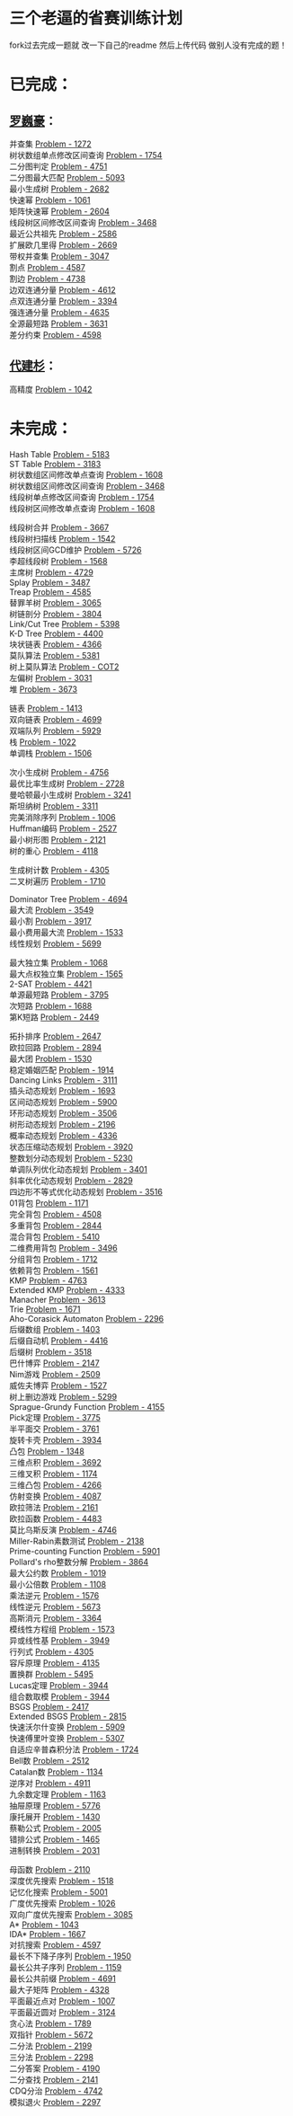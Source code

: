 # 三个老逼的省赛训练计划 

fork过去完成一题就 改一下自己的readme 然后上传代码 做别人没有完成的题！  

# 已完成：
## <a href="https://github.com/DeftHaHa/2018_acm_train_plan-1" class=" wrap external" target="_blank">罗巍豪<i class="icon-external"></i></a>：
并查集 <a href="//link.zhihu.com/?target=http%3A/acm.hdu.edu.cn/showproblem.php%3Fpid%3D1272" class=" wrap external" 
target="_blank">Problem - 1272<i class="icon-external"></i></a><br>
树状数组单点修改区间查询 <a href="//link.zhihu.com/?target=http%3A/acm.hdu.edu.cn/showproblem.php%3Fpid%3D1754" class=" wrap external" target="_blank">Problem - 1754<i class="icon-external"></i></a><br>
二分图判定 <a href="//link.zhihu.com/?target=http%3A/acm.hdu.edu.cn/showproblem.php%3Fpid%3D4751" class=" wrap external" target="_blank">Problem - 4751<i class="icon-external"></i></a><br>
二分图最大匹配 <a href="//link.zhihu.com/?target=http%3A/acm.hdu.edu.cn/showproblem.php%3Fpid%3D5093" class=" wrap external" target="_blank">Problem - 5093<i class="icon-external"></i></a><br>
最小生成树 <a href="//link.zhihu.com/?target=http%3A/acm.hdu.edu.cn/showproblem.php%3Fpid%3D2682" class=" wrap external" target="_blank">Problem - 2682<i class="icon-external"></i></a><br>
快速幂 <a href="//link.zhihu.com/?target=http%3A/acm.hdu.edu.cn/showproblem.php%3Fpid%3D1061" class=" wrap external" target="_blank">Problem - 1061<i class="icon-external"></i></a><br>
矩阵快速幂 <a href="//link.zhihu.com/?target=http%3A/acm.hdu.edu.cn/showproblem.php%3Fpid%3D2604" class=" wrap external" target="_blank">Problem - 2604<i class="icon-external"></i></a><br>
线段树区间修改区间查询 <a href="//link.zhihu.com/?target=http%3A/poj.org/problem%3Fid%3D3468" class=" wrap external" target="_blank">Problem - 3468<i class="icon-external"></i></a><br>
最近公共祖先 <a href="//link.zhihu.com/?target=http%3A/acm.hdu.edu.cn/showproblem.php%3Fpid%3D2586" class=" wrap external" target="_blank">Problem - 2586<i class="icon-external"></i></a><br>
扩展欧几里得 <a href="//link.zhihu.com/?target=http%3A/acm.hdu.edu.cn/showproblem.php%3Fpid%3D2669" class=" wrap external" target="_blank">Problem - 2669<i class="icon-external"></i></a><br>
带权并查集 <a href="//link.zhihu.com/?target=http%3A/acm.hdu.edu.cn/showproblem.php%3Fpid%3D3047" class=" wrap external" target="_blank">Problem - 3047<i class="icon-external"></i></a><br>
割点 <a href="//link.zhihu.com/?target=http%3A/acm.hdu.edu.cn/showproblem.php%3Fpid%3D4587" class=" wrap external" target="_blank">Problem - 4587<i class="icon-external"></i></a><br>
割边 <a href="//link.zhihu.com/?target=http%3A/acm.hdu.edu.cn/showproblem.php%3Fpid%3D4738" class=" wrap external" target="_blank">Problem - 4738<i class="icon-external"></i></a><br>
边双连通分量 <a href="//link.zhihu.com/?target=http%3A/acm.hdu.edu.cn/showproblem.php%3Fpid%3D4612" class=" wrap external" target="_blank">Problem - 4612<i class="icon-external"></i></a><br>
点双连通分量 <a href="//link.zhihu.com/?target=http%3A/acm.hdu.edu.cn/showproblem.php%3Fpid%3D3394" class=" wrap external" target="_blank">Problem - 3394<i class="icon-external"></i></a><br>
强连通分量 <a href="//link.zhihu.com/?target=http%3A/acm.hdu.edu.cn/showproblem.php%3Fpid%3D4635" class=" wrap external" target="_blank">Problem - 4635<i class="icon-external"></i></a><br>
全源最短路 <a href="//link.zhihu.com/?target=http%3A/acm.hdu.edu.cn/showproblem.php%3Fpid%3D3631" class=" wrap external" target="_blank">Problem - 3631<i class="icon-external"></i></a><br>
差分约束 <a href="//link.zhihu.com/?target=http%3A/acm.hdu.edu.cn/showproblem.php%3Fpid%3D4598" class=" wrap external" target="_blank">Problem - 4598<i class="icon-external"></i></a><br>
## <a href="https://github.com/wood3/2018_acm_train_plan" class=" wrap external" target="_blank">代建杉<i class="icon-external"></i></a>：
高精度 <a href="http://acm.hdu.edu.cn/showproblem.php?pid=1042" class=" wrap external" target="_blank">Problem - 1042<i class="icon-external"></i></a><br>

# 未完成：  

Hash Table <a href="//link.zhihu.com/?target=http%3A/acm.hdu.edu.cn/showproblem.php%3Fpid%3D5183" class=" wrap external" target="_blank">Problem - 5183<i class="icon-external"></i></a><br>
ST Table <a href="//link.zhihu.com/?target=http%3A/acm.hdu.edu.cn/showproblem.php%3Fpid%3D3183" class=" wrap external" target="_blank">Problem - 3183<i class="icon-external"></i></a><br>
树状数组区间修改单点查询 <a href="//link.zhihu.com/?target=http%3A/acm.fzu.edu.cn/problem.php%3Fpid%3D1608" class=" wrap external" target="_blank">Problem - 1608<i class="icon-external"></i></a><br>
树状数组区间修改区间查询 <a href="//link.zhihu.com/?target=http%3A/poj.org/problem%3Fid%3D3468" class=" wrap external" target="_blank">Problem - 3468<i class="icon-external"></i></a><br>
线段树单点修改区间查询 <a href="//link.zhihu.com/?target=http%3A/acm.hdu.edu.cn/showproblem.php%3Fpid%3D1754" class=" wrap external" target="_blank">Problem - 1754<i class="icon-external"></i></a><br>
线段树区间修改单点查询 <a href="//link.zhihu.com/?target=http%3A/acm.fzu.edu.cn/problem.php%3Fpid%3D1608" class=" wrap external" target="_blank">Problem - 1608<i class="icon-external"></i></a><br>

线段树合并 <a href="//link.zhihu.com/?target=http%3A/poj.org/problem%3Fid%3D3667" class=" wrap external" target="_blank">Problem - 3667<i class="icon-external"></i></a><br>
线段树扫描线 <a href="//link.zhihu.com/?target=http%3A/acm.hdu.edu.cn/showproblem.php%3Fpid%3D1542" class=" wrap external" target="_blank">Problem - 1542<i class="icon-external"></i></a><br>
线段树区间GCD维护 <a href="//link.zhihu.com/?target=http%3A/acm.hdu.edu.cn/showproblem.php%3Fpid%3D5726" class=" wrap external" target="_blank">Problem - 5726<i class="icon-external"></i></a><br>
李超线段树 <a href="//link.zhihu.com/?target=http%3A/www.lydsy.com/JudgeOnline/problem.php%3Fid%3D1568" class=" wrap external" target="_blank">Problem - 1568<i class="icon-external"></i></a><br>
主席树 <a href="//link.zhihu.com/?target=http%3A/acm.hdu.edu.cn/showproblem.php%3Fpid%3D4729" class=" wrap external" target="_blank">Problem - 4729<i class="icon-external"></i></a><br>
Splay <a href="//link.zhihu.com/?target=http%3A/acm.hdu.edu.cn/showproblem.php%3Fpid%3D3487" class=" wrap external" target="_blank">Problem - 3487<i class="icon-external"></i></a><br>
Treap <a href="//link.zhihu.com/?target=http%3A/acm.hdu.edu.cn/showproblem.php%3Fpid%3D4585" class=" wrap external" target="_blank">Problem - 4585<i class="icon-external"></i></a><br>
替罪羊树 <a href="//link.zhihu.com/?target=http%3A/www.lydsy.com/JudgeOnline/problem.php%3Fid%3D3065" class=" wrap external" target="_blank">Problem - 3065<i class="icon-external"></i></a><br>
树链剖分 <a href="//link.zhihu.com/?target=http%3A/acm.hdu.edu.cn/showproblem.php%3Fpid%3D3804" class=" wrap external" target="_blank">Problem - 3804<i class="icon-external"></i></a><br>
Link/Cut Tree <a href="//link.zhihu.com/?target=http%3A/acm.hdu.edu.cn/showproblem.php%3Fpid%3D5398" class=" wrap external" target="_blank">Problem - 5398<i class="icon-external"></i></a><br>
K-D Tree <a href="//link.zhihu.com/?target=http%3A/acm.hdu.edu.cn/showproblem.php%3Fpid%3D4400" class=" wrap external" target="_blank">Problem - 4400<i class="icon-external"></i></a><br>
块状链表 <a href="//link.zhihu.com/?target=http%3A/acm.hdu.edu.cn/showproblem.php%3Fpid%3D4366" class=" wrap external" target="_blank">Problem - 4366<i class="icon-external"></i></a><br>
莫队算法 <a href="//link.zhihu.com/?target=http%3A/acm.hdu.edu.cn/showproblem.php%3Fpid%3D5381" class=" wrap external" target="_blank">Problem - 5381<i class="icon-external"></i></a><br>
树上莫队算法 <a href="//link.zhihu.com/?target=http%3A/www.spoj.com/problems/COT2/" class=" wrap external" target="_blank">Problem - COT2<i class="icon-external"></i></a><br>
左偏树 <a href="//link.zhihu.com/?target=http%3A/acm.hdu.edu.cn/showproblem.php%3Fpid%3D3031" class=" wrap external" target="_blank">Problem - 3031<i class="icon-external"></i></a><br>
堆 <a href="//link.zhihu.com/?target=http%3A/acm.hdu.edu.cn/showproblem.php%3Fpid%3D3673" class=" wrap external" target="_blank">Problem - 3673<i class="icon-external"></i></a><br>

链表 <a href="//link.zhihu.com/?target=http%3A/acm.hdu.edu.cn/showproblem.php%3Fpid%3D1413" class=" wrap external" target="_blank">Problem - 1413<i class="icon-external"></i></a><br>
双向链表 <a href="//link.zhihu.com/?target=http%3A/acm.hdu.edu.cn/showproblem.php%3Fpid%3D4699" class=" wrap external" target="_blank">Problem - 4699<i class="icon-external"></i></a><br>
双端队列 <a href="//link.zhihu.com/?target=http%3A/acm.hdu.edu.cn/showproblem.php%3Fpid%3D5929" class=" wrap external" target="_blank">Problem - 5929<i class="icon-external"></i></a><br>
栈 <a href="//link.zhihu.com/?target=http%3A/acm.hdu.edu.cn/showproblem.php%3Fpid%3D1022" class=" wrap external" target="_blank">Problem - 1022<i class="icon-external"></i></a><br>
单调栈 <a href="//link.zhihu.com/?target=http%3A/acm.hdu.edu.cn/showproblem.php%3Fpid%3D1506" class=" wrap external" target="_blank">Problem - 1506<i class="icon-external"></i></a><br>

次小生成树 <a href="//link.zhihu.com/?target=http%3A/acm.hdu.edu.cn/showproblem.php%3Fpid%3D4756" class=" wrap external" target="_blank">Problem - 4756<i class="icon-external"></i></a><br>
最优比率生成树 <a href="//link.zhihu.com/?target=http%3A/poj.org/problem%3Fid%3D2728" class=" wrap external" target="_blank">Problem - 2728<i class="icon-external"></i></a><br>
曼哈顿最小生成树 <a href="//link.zhihu.com/?target=http%3A/poj.org/problem%3Fid%3D3241" class=" wrap external" target="_blank">Problem - 3241<i class="icon-external"></i></a><br>
斯坦纳树 <a href="//link.zhihu.com/?target=http%3A/acm.hdu.edu.cn/showproblem.php%3Fpid%3D3311" class=" wrap external" target="_blank">Problem - 3311<i class="icon-external"></i></a><br>
完美消除序列 <a href="//link.zhihu.com/?target=http%3A/www.lydsy.com/JudgeOnline/problem.php%3Fid%3D1006" class=" wrap external" target="_blank">Problem - 1006<i class="icon-external"></i></a><br>
Huffman编码 <a href="//link.zhihu.com/?target=http%3A/acm.hdu.edu.cn/showproblem.php%3Fpid%3D2527" class=" wrap external" target="_blank">Problem - 2527<i class="icon-external"></i></a><br>
最小树形图 <a href="//link.zhihu.com/?target=http%3A/acm.hdu.edu.cn/showproblem.php%3Fpid%3D2121" class=" wrap external" target="_blank">Problem - 2121<i class="icon-external"></i></a><br>
树的重心 <a href="//link.zhihu.com/?target=http%3A/acm.hdu.edu.cn/showproblem.php%3Fpid%3D4118" class=" wrap external" target="_blank">Problem - 4118<i class="icon-external"></i></a><br>

生成树计数 <a href="//link.zhihu.com/?target=http%3A/acm.hdu.edu.cn/showproblem.php%3Fpid%3D4305" class=" wrap external" target="_blank">Problem - 4305<i class="icon-external"></i></a><br>
二叉树遍历 <a href="//link.zhihu.com/?target=http%3A/acm.hdu.edu.cn/showproblem.php%3Fpid%3D1710" class=" wrap external" target="_blank">Problem - 1710<i class="icon-external"></i></a><br>


Dominator Tree <a href="//link.zhihu.com/?target=http%3A/acm.hdu.edu.cn/showproblem.php%3Fpid%3D4694" class=" wrap external" target="_blank">Problem - 4694<i class="icon-external"></i></a><br>
最大流 <a href="//link.zhihu.com/?target=http%3A/acm.hdu.edu.cn/showproblem.php%3Fpid%3D3549" class=" wrap external" target="_blank">Problem - 3549<i class="icon-external"></i></a><br>
最小割 <a href="//link.zhihu.com/?target=http%3A/acm.hdu.edu.cn/showproblem.php%3Fpid%3D3917" class=" wrap external" target="_blank">Problem - 3917<i class="icon-external"></i></a><br>
最小费用最大流 <a href="//link.zhihu.com/?target=http%3A/acm.hdu.edu.cn/showproblem.php%3Fpid%3D1533" class=" wrap external" target="_blank">Problem - 1533<i class="icon-external"></i></a><br>
线性规划 <a href="//link.zhihu.com/?target=http%3A/acm.hdu.edu.cn/showproblem.php%3Fpid%3D5699" class=" wrap external" target="_blank">Problem - 5699<i class="icon-external"></i></a><br>


最大独立集 <a href="//link.zhihu.com/?target=http%3A/acm.hdu.edu.cn/showproblem.php%3Fpid%3D1068" class=" wrap external" target="_blank">Problem - 1068<i class="icon-external"></i></a><br>
最大点权独立集 <a href="//link.zhihu.com/?target=http%3A/acm.hdu.edu.cn/showproblem.php%3Fpid%3D1565" class=" wrap external" target="_blank">Problem - 1565<i class="icon-external"></i></a><br>
2-SAT <a href="//link.zhihu.com/?target=http%3A/acm.hdu.edu.cn/showproblem.php%3Fpid%3D4421" class=" wrap external" target="_blank">Problem - 4421<i class="icon-external"></i></a><br>
单源最短路 <a href="//link.zhihu.com/?target=http%3A/acm.hdu.edu.cn/showproblem.php%3Fpid%3D3795" class=" wrap external" target="_blank">Problem - 3795<i class="icon-external"></i></a><br>
次短路 <a href="//link.zhihu.com/?target=http%3A/acm.hdu.edu.cn/showproblem.php%3Fpid%3D1688" class=" wrap external" target="_blank">Problem - 1688<i class="icon-external"></i></a><br>
第K短路 <a href="//link.zhihu.com/?target=http%3A/acm.hdu.edu.cn/showproblem.php%3Fpid%3D2449" class=" wrap external" target="_blank">Problem - 2449<i class="icon-external"></i></a><br>

拓扑排序 <a href="//link.zhihu.com/?target=http%3A/acm.hdu.edu.cn/showproblem.php%3Fpid%3D2647" class=" wrap external" target="_blank">Problem - 2647<i class="icon-external"></i></a><br>
欧拉回路 <a href="//link.zhihu.com/?target=http%3A/acm.hdu.edu.cn/showproblem.php%3Fpid%3D2894" class=" wrap external" target="_blank">Problem - 2894<i class="icon-external"></i></a><br>
最大团 <a href="//link.zhihu.com/?target=http%3A/acm.hdu.edu.cn/showproblem.php%3Fpid%3D1530" class=" wrap external" target="_blank">Problem - 1530<i class="icon-external"></i></a><br>
稳定婚姻匹配 <a href="//link.zhihu.com/?target=http%3A/acm.hdu.edu.cn/showproblem.php%3Fpid%3D1914" class=" wrap external" target="_blank">Problem - 1914<i class="icon-external"></i></a><br>
Dancing Links <a href="//link.zhihu.com/?target=http%3A/acm.hdu.edu.cn/showproblem.php%3Fpid%3D3111" class=" wrap external" target="_blank">Problem - 3111<i class="icon-external"></i></a><br>
插头动态规划 <a href="//link.zhihu.com/?target=http%3A/acm.hdu.edu.cn/showproblem.php%3Fpid%3D1693" class=" wrap external" target="_blank">Problem - 1693<i class="icon-external"></i></a><br>
区间动态规划 <a href="//link.zhihu.com/?target=http%3A/acm.hdu.edu.cn/showproblem.php%3Fpid%3D5900" class=" wrap external" target="_blank">Problem - 5900<i class="icon-external"></i></a><br>
环形动态规划 <a href="//link.zhihu.com/?target=http%3A/acm.hdu.edu.cn/showproblem.php%3Fpid%3D3506" class=" wrap external" target="_blank">Problem - 3506<i class="icon-external"></i></a><br>
树形动态规划 <a href="//link.zhihu.com/?target=http%3A/acm.hdu.edu.cn/showproblem.php%3Fpid%3D2196" class=" wrap external" target="_blank">Problem - 2196<i class="icon-external"></i></a><br>
概率动态规划 <a href="//link.zhihu.com/?target=http%3A/acm.hdu.edu.cn/showproblem.php%3Fpid%3D4336" class=" wrap external" target="_blank">Problem - 4336<i class="icon-external"></i></a><br>
状态压缩动态规划 <a href="//link.zhihu.com/?target=http%3A/acm.hdu.edu.cn/showproblem.php%3Fpid%3D3920" class=" wrap external" target="_blank">Problem - 3920<i class="icon-external"></i></a><br>
整数划分动态规划 <a href="//link.zhihu.com/?target=http%3A/acm.hdu.edu.cn/showproblem.php%3Fpid%3D5230" class=" wrap external" target="_blank">Problem - 5230<i class="icon-external"></i></a><br>
单调队列优化动态规划 <a href="//link.zhihu.com/?target=http%3A/acm.hdu.edu.cn/showproblem.php%3Fpid%3D3401" class=" wrap external" target="_blank">Problem - 3401<i class="icon-external"></i></a><br>
斜率优化动态规划 <a href="//link.zhihu.com/?target=http%3A/acm.hdu.edu.cn/showproblem.php%3Fpid%3D2829" class=" wrap external" target="_blank">Problem - 2829<i class="icon-external"></i></a><br>
四边形不等式优化动态规划 <a href="//link.zhihu.com/?target=http%3A/acm.hdu.edu.cn/showproblem.php%3Fpid%3D3516" class=" wrap external" target="_blank">Problem - 3516<i class="icon-external"></i></a><br>
01背包 <a href="//link.zhihu.com/?target=http%3A/acm.hdu.edu.cn/showproblem.php%3Fpid%3D1171" class=" wrap external" target="_blank">Problem - 1171<i class="icon-external"></i></a><br>
完全背包 <a href="//link.zhihu.com/?target=http%3A/acm.hdu.edu.cn/showproblem.php%3Fpid%3D4508" class=" wrap external" target="_blank">Problem - 4508<i class="icon-external"></i></a><br>
多重背包 <a href="//link.zhihu.com/?target=http%3A/acm.hdu.edu.cn/showproblem.php%3Fpid%3D2844" class=" wrap external" target="_blank">Problem - 2844<i class="icon-external"></i></a><br>
混合背包 <a href="//link.zhihu.com/?target=http%3A/acm.hdu.edu.cn/showproblem.php%3Fpid%3D5410" class=" wrap external" target="_blank">Problem - 5410<i class="icon-external"></i></a><br>
二维费用背包 <a href="//link.zhihu.com/?target=http%3A/acm.hdu.edu.cn/showproblem.php%3Fpid%3D3496" class=" wrap external" target="_blank">Problem - 3496<i class="icon-external"></i></a><br>
分组背包 <a href="//link.zhihu.com/?target=http%3A/acm.hdu.edu.cn/showproblem.php%3Fpid%3D1712" class=" wrap external" target="_blank">Problem - 1712<i class="icon-external"></i></a><br>
依赖背包 <a href="//link.zhihu.com/?target=http%3A/acm.hdu.edu.cn/showproblem.php%3Fpid%3D1561" class=" wrap external" target="_blank">Problem - 1561<i class="icon-external"></i></a><br>
KMP <a href="//link.zhihu.com/?target=http%3A/acm.hdu.edu.cn/showproblem.php%3Fpid%3D4763" class=" wrap external" target="_blank">Problem - 4763<i class="icon-external"></i></a><br>
Extended KMP <a href="//link.zhihu.com/?target=http%3A/acm.hdu.edu.cn/showproblem.php%3Fpid%3D4333" class=" wrap external" target="_blank">Problem - 4333<i class="icon-external"></i></a><br>
Manacher <a href="//link.zhihu.com/?target=http%3A/acm.hdu.edu.cn/showproblem.php%3Fpid%3D3613" class=" wrap external" target="_blank">Problem - 3613<i class="icon-external"></i></a><br>
Trie <a href="//link.zhihu.com/?target=http%3A/acm.hdu.edu.cn/showproblem.php%3Fpid%3D1671" class=" wrap external" target="_blank">Problem - 1671<i class="icon-external"></i></a><br>
Aho-Corasick Automaton <a href="//link.zhihu.com/?target=http%3A/acm.hdu.edu.cn/showproblem.php%3Fpid%3D2296" class=" wrap external" target="_blank">Problem - 2296<i class="icon-external"></i></a><br>
后缀数组 <a href="//link.zhihu.com/?target=http%3A/acm.hdu.edu.cn/showproblem.php%3Fpid%3D1403" class=" wrap external" target="_blank">Problem - 1403<i class="icon-external"></i></a><br>
后缀自动机 <a href="//link.zhihu.com/?target=http%3A/acm.hdu.edu.cn/showproblem.php%3Fpid%3D4416" class=" wrap external" target="_blank">Problem - 4416<i class="icon-external"></i></a><br>
后缀树 <a href="//link.zhihu.com/?target=http%3A/acm.hdu.edu.cn/showproblem.php%3Fpid%3D3518" class=" wrap external" target="_blank">Problem - 3518<i class="icon-external"></i></a><br>
巴什博弈 <a href="//link.zhihu.com/?target=http%3A/acm.hdu.edu.cn/showproblem.php%3Fpid%3D2147" class=" wrap external" target="_blank">Problem - 2147<i class="icon-external"></i></a><br>
Nim游戏 <a href="//link.zhihu.com/?target=http%3A/acm.hdu.edu.cn/showproblem.php%3Fpid%3D2509" class=" wrap external" target="_blank">Problem - 2509<i class="icon-external"></i></a><br>
威佐夫博弈 <a href="//link.zhihu.com/?target=http%3A/acm.hdu.edu.cn/showproblem.php%3Fpid%3D1527" class=" wrap external" target="_blank">Problem - 1527<i class="icon-external"></i></a><br>
树上删边游戏 <a href="//link.zhihu.com/?target=http%3A/acm.hdu.edu.cn/showproblem.php%3Fpid%3D5299" class=" wrap external" target="_blank">Problem - 5299<i class="icon-external"></i></a><br>
Sprague-Grundy Function <a href="//link.zhihu.com/?target=http%3A/acm.hdu.edu.cn/showproblem.php%3Fpid%3D4155" class=" wrap external" target="_blank">Problem - 4155<i class="icon-external"></i></a><br>
Pick定理 <a href="//link.zhihu.com/?target=http%3A/acm.hdu.edu.cn/showproblem.php%3Fpid%3D3775" class=" wrap external" target="_blank">Problem - 3775<i class="icon-external"></i></a><br>
半平面交 <a href="//link.zhihu.com/?target=http%3A/acm.hdu.edu.cn/showproblem.php%3Fpid%3D3761" class=" wrap external" target="_blank">Problem - 3761<i class="icon-external"></i></a><br>
旋转卡壳 <a href="//link.zhihu.com/?target=http%3A/acm.hdu.edu.cn/showproblem.php%3Fpid%3D3934" class=" wrap external" target="_blank">Problem - 3934<i class="icon-external"></i></a><br>
凸包 <a href="//link.zhihu.com/?target=http%3A/acm.hdu.edu.cn/showproblem.php%3Fpid%3D1348" class=" wrap external" target="_blank">Problem - 1348<i class="icon-external"></i></a><br>
三维点积 <a href="//link.zhihu.com/?target=http%3A/acm.hdu.edu.cn/showproblem.php%3Fpid%3D3692" class=" wrap external" target="_blank">Problem - 3692<i class="icon-external"></i></a><br>
三维叉积 <a href="//link.zhihu.com/?target=http%3A/acm.hdu.edu.cn/showproblem.php%3Fpid%3D1174" class=" wrap external" target="_blank">Problem - 1174<i class="icon-external"></i></a><br>
三维凸包 <a href="//link.zhihu.com/?target=http%3A/acm.hdu.edu.cn/showproblem.php%3Fpid%3D4266" class=" wrap external" target="_blank">Problem - 4266<i class="icon-external"></i></a><br>
仿射变换 <a href="//link.zhihu.com/?target=http%3A/acm.hdu.edu.cn/showproblem.php%3Fpid%3D4087" class=" wrap external" target="_blank">Problem - 4087<i class="icon-external"></i></a><br>
欧拉筛法 <a href="//link.zhihu.com/?target=http%3A/acm.hdu.edu.cn/showproblem.php%3Fpid%3D2161" class=" wrap external" target="_blank">Problem - 2161<i class="icon-external"></i></a><br>
欧拉函数 <a href="//link.zhihu.com/?target=http%3A/acm.hdu.edu.cn/showproblem.php%3Fpid%3D4483" class=" wrap external" target="_blank">Problem - 4483<i class="icon-external"></i></a><br>
莫比乌斯反演 <a href="//link.zhihu.com/?target=http%3A/acm.hdu.edu.cn/showproblem.php%3Fpid%3D4746" class=" wrap external" target="_blank">Problem - 4746<i class="icon-external"></i></a><br>
Miller-Rabin素数测试 <a href="//link.zhihu.com/?target=http%3A/acm.hdu.edu.cn/showproblem.php%3Fpid%3D2138" class=" wrap external" target="_blank">Problem - 2138<i class="icon-external"></i></a><br>
Prime-counting Function <a href="//link.zhihu.com/?target=http%3A/acm.hdu.edu.cn/showproblem.php%3Fpid%3D5901" class=" wrap external" target="_blank">Problem - 5901<i class="icon-external"></i></a><br>
Pollard's rho整数分解 <a href="//link.zhihu.com/?target=http%3A/acm.hdu.edu.cn/showproblem.php%3Fpid%3D3864" class=" wrap external" target="_blank">Problem - 3864<i class="icon-external"></i></a><br>
最大公约数 <a href="//link.zhihu.com/?target=http%3A/acm.hdu.edu.cn/showproblem.php%3Fpid%3D1019" class=" wrap external" target="_blank">Problem - 1019<i class="icon-external"></i></a><br>
最小公倍数 <a href="//link.zhihu.com/?target=http%3A/acm.hdu.edu.cn/showproblem.php%3Fpid%3D1108" class=" wrap external" target="_blank">Problem - 1108<i class="icon-external"></i></a><br>
乘法逆元 <a href="//link.zhihu.com/?target=http%3A/acm.hdu.edu.cn/showproblem.php%3Fpid%3D1576" class=" wrap external" target="_blank">Problem - 1576<i class="icon-external"></i></a><br>
线性逆元 <a href="//link.zhihu.com/?target=http%3A/acm.hdu.edu.cn/showproblem.php%3Fpid%3D5673" class=" wrap external" target="_blank">Problem - 5673<i class="icon-external"></i></a><br>
高斯消元 <a href="//link.zhihu.com/?target=http%3A/acm.hdu.edu.cn/showproblem.php%3Fpid%3D3364" class=" wrap external" target="_blank">Problem - 3364<i class="icon-external"></i></a><br>
模线性方程组 <a href="//link.zhihu.com/?target=http%3A/acm.hdu.edu.cn/showproblem.php%3Fpid%3D1573" class=" wrap external" target="_blank">Problem - 1573<i class="icon-external"></i></a><br>
异或线性基 <a href="//link.zhihu.com/?target=http%3A/acm.hdu.edu.cn/showproblem.php%3Fpid%3D3949" class=" wrap external" target="_blank">Problem - 3949<i class="icon-external"></i></a><br>
行列式 <a href="//link.zhihu.com/?target=http%3A/acm.hdu.edu.cn/showproblem.php%3Fpid%3D4305" class=" wrap external" target="_blank">Problem - 4305<i class="icon-external"></i></a><br>
容斥原理 <a href="//link.zhihu.com/?target=http%3A/acm.hdu.edu.cn/showproblem.php%3Fpid%3D4135" class=" wrap external" target="_blank">Problem - 4135<i class="icon-external"></i></a><br>
置换群 <a href="//link.zhihu.com/?target=http%3A/acm.hdu.edu.cn/showproblem.php%3Fpid%3D5495" class=" wrap external" target="_blank">Problem - 5495<i class="icon-external"></i></a><br>
Lucas定理 <a href="//link.zhihu.com/?target=http%3A/acm.hdu.edu.cn/showproblem.php%3Fpid%3D3944" class=" wrap external" target="_blank">Problem - 3944<i class="icon-external"></i></a><br>
组合数取模 <a href="//link.zhihu.com/?target=http%3A/acm.hdu.edu.cn/showproblem.php%3Fpid%3D3944" class=" wrap external" target="_blank">Problem - 3944<i class="icon-external"></i></a><br>
BSGS <a href="//link.zhihu.com/?target=http%3A/poj.org/problem%3Fid%3D2417" class=" wrap external" target="_blank">Problem - 2417<i class="icon-external"></i></a><br>
Extended BSGS <a href="//link.zhihu.com/?target=http%3A/acm.hdu.edu.cn/showproblem.php%3Fpid%3D2815" class=" wrap external" target="_blank">Problem - 2815<i class="icon-external"></i></a><br>
快速沃尔什变换 <a href="//link.zhihu.com/?target=http%3A/acm.hdu.edu.cn/showproblem.php%3Fpid%3D5909" class=" wrap external" target="_blank">Problem - 5909<i class="icon-external"></i></a><br>
快速傅里叶变换 <a href="//link.zhihu.com/?target=http%3A/acm.hdu.edu.cn/showproblem.php%3Fpid%3D5307" class=" wrap external" target="_blank">Problem - 5307<i class="icon-external"></i></a><br>
自适应辛普森积分法 <a href="//link.zhihu.com/?target=http%3A/acm.hdu.edu.cn/showproblem.php%3Fpid%3D1724" class=" wrap external" target="_blank">Problem - 1724<i class="icon-external"></i></a><br>
Bell数 <a href="//link.zhihu.com/?target=http%3A/acm.hdu.edu.cn/showproblem.php%3Fpid%3D2512" class=" wrap external" target="_blank">Problem - 2512<i class="icon-external"></i></a><br>
Catalan数 <a href="//link.zhihu.com/?target=http%3A/acm.hdu.edu.cn/showproblem.php%3Fpid%3D1134" class=" wrap external" target="_blank">Problem - 1134<i class="icon-external"></i></a><br>
逆序对 <a href="//link.zhihu.com/?target=http%3A/acm.hdu.edu.cn/showproblem.php%3Fpid%3D4911" class=" wrap external" target="_blank">Problem - 4911<i class="icon-external"></i></a><br>
九余数定理 <a href="//link.zhihu.com/?target=http%3A/acm.hdu.edu.cn/showproblem.php%3Fpid%3D1163" class=" wrap external" target="_blank">Problem - 1163<i class="icon-external"></i></a><br>
抽屉原理 <a href="//link.zhihu.com/?target=http%3A/acm.hdu.edu.cn/showproblem.php%3Fpid%3D5776" class=" wrap external" target="_blank">Problem - 5776<i class="icon-external"></i></a><br>
康托展开 <a href="//link.zhihu.com/?target=http%3A/acm.hdu.edu.cn/showproblem.php%3Fpid%3D1430" class=" wrap external" target="_blank">Problem - 1430<i class="icon-external"></i></a><br>
蔡勒公式 <a href="//link.zhihu.com/?target=http%3A/acm.hdu.edu.cn/showproblem.php%3Fpid%3D2005" class=" wrap external" target="_blank">Problem - 2005<i class="icon-external"></i></a><br>
错排公式 <a href="//link.zhihu.com/?target=http%3A/acm.hdu.edu.cn/showproblem.php%3Fpid%3D1465" class=" wrap external" target="_blank">Problem - 1465<i class="icon-external"></i></a><br>
进制转换 <a href="//link.zhihu.com/?target=http%3A/acm.hdu.edu.cn/showproblem.php%3Fpid%3D2031" class=" wrap external" target="_blank">Problem - 2031<i class="icon-external"></i></a><br>

母函数 <a href="//link.zhihu.com/?target=http%3A/acm.hdu.edu.cn/showproblem.php%3Fpid%3D2110" class=" wrap external" target="_blank">Problem - 2110<i class="icon-external"></i></a><br>
深度优先搜索 <a href="//link.zhihu.com/?target=http%3A/acm.hdu.edu.cn/showproblem.php%3Fpid%3D1518" class=" wrap external" target="_blank">Problem - 1518<i class="icon-external"></i></a><br>
记忆化搜索 <a href="//link.zhihu.com/?target=http%3A/acm.hdu.edu.cn/showproblem.php%3Fpid%3D5001" class=" wrap external" target="_blank">Problem - 5001<i class="icon-external"></i></a><br>
广度优先搜索 <a href="//link.zhihu.com/?target=http%3A/acm.hdu.edu.cn/showproblem.php%3Fpid%3D1026" class=" wrap external" target="_blank">Problem - 1026<i class="icon-external"></i></a><br>
双向广度优先搜索 <a href="//link.zhihu.com/?target=http%3A/acm.hdu.edu.cn/showproblem.php%3Fpid%3D3085" class=" wrap external" target="_blank">Problem - 3085<i class="icon-external"></i></a><br>
A* <a href="//link.zhihu.com/?target=http%3A/acm.hdu.edu.cn/showproblem.php%3Fpid%3D1043" class=" wrap external" target="_blank">Problem - 1043<i class="icon-external"></i></a><br>
IDA* <a href="//link.zhihu.com/?target=http%3A/acm.hdu.edu.cn/showproblem.php%3Fpid%3D1667" class=" wrap external" target="_blank">Problem - 1667<i class="icon-external"></i></a><br>
对抗搜索 <a href="//link.zhihu.com/?target=http%3A/acm.hdu.edu.cn/showproblem.php%3Fpid%3D4597" class=" wrap external" target="_blank">Problem - 4597<i class="icon-external"></i></a><br>
最长不下降子序列 <a href="//link.zhihu.com/?target=http%3A/acm.hdu.edu.cn/showproblem.php%3Fpid%3D1950" class=" wrap external" target="_blank">Problem - 1950<i class="icon-external"></i></a><br>
最长公共子序列 <a href="//link.zhihu.com/?target=http%3A/acm.hdu.edu.cn/showproblem.php%3Fpid%3D1159" class=" wrap external" target="_blank">Problem - 1159<i class="icon-external"></i></a><br>
最长公共前缀 <a href="//link.zhihu.com/?target=http%3A/acm.hdu.edu.cn/showproblem.php%3Fpid%3D4691" class=" wrap external" target="_blank">Problem - 4691<i class="icon-external"></i></a><br>
最大子矩阵 <a href="//link.zhihu.com/?target=http%3A/acm.hdu.edu.cn/showproblem.php%3Fpid%3D4328" class=" wrap external" target="_blank">Problem - 4328<i class="icon-external"></i></a><br>
平面最近点对 <a href="//link.zhihu.com/?target=http%3A/acm.hdu.edu.cn/showproblem.php%3Fpid%3D1007" class=" wrap external" target="_blank">Problem - 1007<i class="icon-external"></i></a><br>
平面最近圆对 <a href="//link.zhihu.com/?target=http%3A/acm.hdu.edu.cn/showproblem.php%3Fpid%3D3124" class=" wrap external" target="_blank">Problem - 3124<i class="icon-external"></i></a><br>
贪心法 <a href="//link.zhihu.com/?target=http%3A/acm.hdu.edu.cn/showproblem.php%3Fpid%3D1789" class=" wrap external" target="_blank">Problem - 1789<i class="icon-external"></i></a><br>
双指针 <a href="//link.zhihu.com/?target=http%3A/acm.hdu.edu.cn/showproblem.php%3Fpid%3D5672" class=" wrap external" target="_blank">Problem - 5672<i class="icon-external"></i></a><br>
二分法 <a href="//link.zhihu.com/?target=http%3A/acm.hdu.edu.cn/showproblem.php%3Fpid%3D2199" class=" wrap external" target="_blank">Problem - 2199<i class="icon-external"></i></a><br>
三分法 <a href="//link.zhihu.com/?target=http%3A/acm.hdu.edu.cn/showproblem.php%3Fpid%3D2298" class=" wrap external" target="_blank">Problem - 2298<i class="icon-external"></i></a><br>
二分答案 <a href="//link.zhihu.com/?target=http%3A/acm.hdu.edu.cn/showproblem.php%3Fpid%3D4190" class=" wrap external" target="_blank">Problem - 4190<i class="icon-external"></i></a><br>
二分查找 <a href="//link.zhihu.com/?target=http%3A/acm.hdu.edu.cn/showproblem.php%3Fpid%3D2141" class=" wrap external" target="_blank">Problem - 2141<i class="icon-external"></i></a><br>
CDQ分治 <a href="//link.zhihu.com/?target=http%3A/acm.hdu.edu.cn/showproblem.php%3Fpid%3D4742" class=" wrap external" target="_blank">Problem - 4742<i class="icon-external"></i></a><br>
模拟退火 <a href="//link.zhihu.com/?target=http%3A/acm.hdu.edu.cn/showproblem.php%3Fpid%3D2297" class=" wrap external" target="_blank">Problem - 2297<i class="icon-external"></i></a><br>

		
